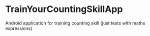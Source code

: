 # TrainYourCountingSkillApp
Android application for training counting skill (just tests with maths expressions)
